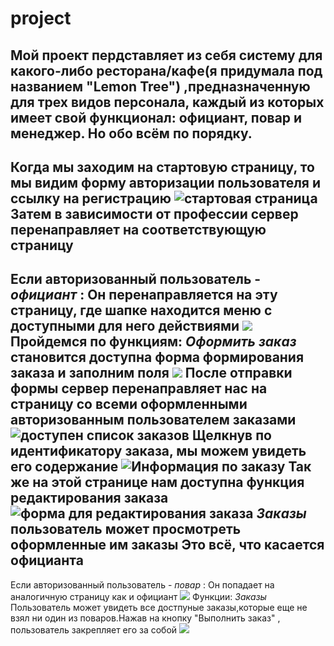 # project
Мой проект пердставляет из себя систему для какого-либо ресторана/кафе(я придумала под названием "Lemon Tree") ,предназначенную для трех видов персонала, каждый из которых имеет свой функционал: официант, повар и менеджер.
Но обо всём по порядку.
------
Когда мы заходим на стартовую страницу, то мы видим форму авторизации пользователя и ссылку на регистрацию
![стартовая страница](http://s019.radikal.ru/i642/1706/65/012c0e2acab3.png)
Затем в зависимости от профессии сервер перенаправляет на соответствующую страницу
------
Если авторизованный пользователь - _официант_ :
Он перенаправляется на эту страницу, где  шапке находится меню с доступными для него действиями 
![ ](http://s018.radikal.ru/i516/1706/3a/7a78dbc9927d.png)
Пройдемся по функциям:
*Оформить заказ* 
становится доступна форма формирования заказа и заполним поля
![](http://s11.radikal.ru/i183/1706/b5/db990f8a0a31.png)
После отправки формы сервер перенаправляет нас на страницу со всеми оформленными авторизованным пользователем заказами
![доступен список заказов](http://s008.radikal.ru/i304/1706/9d/68627168e718.png)
Щелкнув по идентификатору заказа, мы можем увидеть его содержание
![Информация по заказу](http://s019.radikal.ru/i611/1706/b3/7a0387a50829.png)
Так же на этой странице нам доступна функция редактирования заказа
![форма для редактирования заказа](http://s019.radikal.ru/i600/1706/76/eddb39e7c122.png)
*Заказы*
пользователь может просмотреть оформленные им заказы
Это всё, что касается официанта
---------
Если авторизованный пользователь - _повар_ :
Он попадает на аналогичную страницу как и официант
![](http://s018.radikal.ru/i522/1706/47/925c07d29163.png)
Функции:
*Заказы*
Пользователь может увидеть все достпуные заказы,которые еще не взял ни один из поваров.Нажав на кнопку "Выполнить заказ" , пользователь закрепляет его за собой
![](http://s019.radikal.ru/i613/1706/a4/9b722e79a3f2.png)
